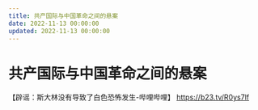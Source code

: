 ```yaml
---
title: 共产国际与中国革命之间的悬案
date: 2022-11-13 00:00:00
updated: 2022-11-13 00:00:00
---
```


# 共产国际与中国革命之间的悬案

【辟谣：斯大林没有导致了白色恐怖发生-哔哩哔哩】 https://b23.tv/R0ys7lf
